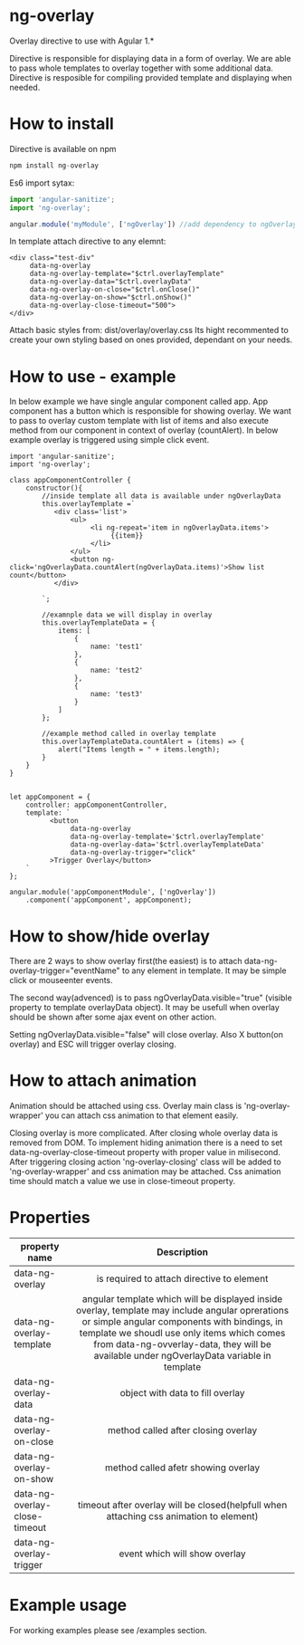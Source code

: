 # ng-overlay
Overlay directive to use with Agular 1.*

Directive is responsible for displaying data in a form of overlay. We are able to pass whole templates to overlay together with some
additional data. Directive is resposible for compiling provided template and displaying when needed.

# How to install

Directive is available on npm
```javascript
npm install ng-overlay
```
Es6 import sytax:

```javascript
import 'angular-sanitize';
import 'ng-overlay';

angular.module('myModule', ['ngOverlay']) //add dependency to ngOverlay to your module
```
In template attach directive to any elemnt:

```
<div class="test-div"
     data-ng-overlay
     data-ng-overlay-template="$ctrl.overlayTemplate"
     data-ng-overlay-data="$ctrl.overlayData"
     data-ng-overlay-on-close="$ctrl.onClose()"
     data-ng-overlay-on-show="$ctrl.onShow()"
     data-ng-overlay-close-timeout="500">
</div>
```

Attach basic styles from: dist/overlay/overlay.css
Its hight recommented to create your own styling based on ones provided, dependant on your needs.

# How to use - example

In below example we have single angular component called app. App component has a button which is responsible for showing overlay.
We want to pass to overlay custom template with list of items and also execute method from our component in context of overlay
(countAlert). In below example overlay is triggered using simple click event.

``` 
import 'angular-sanitize';
import 'ng-overlay';

class appComponentController {
    constructor(){
        //inside template all data is available under ngOverlayData  
        this.overlayTemplate =`
           <div class='list'>
               <ul>
                    <li ng-repeat='item in ngOverlayData.items'>
                         {{item}}
                    </li>
               </ul>
               <button ng-click='ngOverlayData.countAlert(ngOverlayData.items)'>Show list count</button>
           </div>
        
        `;
        
        //examnple data we will display in overlay
        this.overlayTemplateData = {
            items: [
                {
                    name: 'test1'
                },
                {
                    name: 'test2'
                },
                {
                    name: 'test3'
                }
            ]
        };
        
        //example method called in overlay template
        this.overlayTemplateData.countAlert = (items) => {
            alert("Items length = " + items.length);
        }
    }
}


let appComponent = {
    controller: appComponentController,
    template: `
          <button 
               data-ng-overlay
               data-ng-overlay-template='$ctrl.overlayTemplate'
               data-ng-overlay-data='$ctrl.overlayTemplateData'
               data-ng-overlay-trigger="click"
          >Trigger Overlay</button> 
    `
};

angular.module('appComponentModule', ['ngOverlay'])
    .component('appComponent', appComponent);

```

# How to show/hide overlay

There are 2 ways to show overlay first(the easiest) is to attach data-ng-overlay-trigger="eventName" to any element in template.
It may be simple click or mouseenter events.

The second way(advenced) is to pass ngOverlayData.visible="true" (visible property to template overlayData object). It may be usefull when overlay should be shown after some ajax event on other action. 

Setting ngOverlayData.visible="false" will close overlay. Also X button(on overlay) and ESC will trigger overlay closing.

# How to attach animation

Animation should be attached using css. Overlay main class is 'ng-overlay-wrapper' you can attach css animation to that element easily.

Closing overlay is more complicated. After closing whole overlay data is removed from DOM. To implement hiding animation there is a need to set data-ng-overlay-close-timeout property with proper value in milisecond. After triggering closing action 'ng-overlay-closing' class will be added to 'ng-overlay-wrapper' and css animation may be attached. Css animation time should match a value we use in close-timeout property.

# Properties
| property name | Description   |
| ------------- |:-------------:| 
| data-ng-overlay | is required to attach directive to element |
| data-ng-overlay-template | angular template which will be displayed inside overlay, template may include angular oprerations or simple angular components with bindings, in template we shoudl use only items which comes from data-ng-ovverlay-data, they will be available under ngOverlayData variable in template | 
| data-ng-overlay-data | object with data to fill overlay | 
| data-ng-overlay-on-close | method called after closing overlay|
| data-ng-overlay-on-show | method called afetr showing overlay |
| data-ng-overlay-close-timeout| timeout after overlay will be closed(helpfull when attaching css animation to element) |
| data-ng-overlay-trigger| event which will show overlay |

# Example usage
For working examples please see /examples section.


